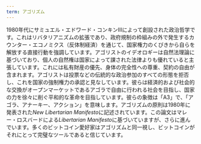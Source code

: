 ```yaml
---
term: アゴリズム
---
```


1980年代にサミュエル・エドワード・コンキンIIIによって創設された政治哲学です。これはリバタリアニズムの拡張であり、政府規制の枠組みの外で発生するカウンター・エコノミクス（反体制経済）を通じて、国家権力のくびきから自らを解放する直接行動を強調しています。アゴリストのイデオロギーは自然法理論に基づいており、個人の自然権は国家によって課された法律よりも優れていると主張しています。これには私有財産の優先、身体の完全性への尊重、契約の自由が含まれます。アゴリストは投票などの伝統的な政治参加のすべての形態を拒否し、これを国家の強制権力の承認と見なしています。彼らは経済的および社会的な交換がオープンマーケットであるアゴラで自由に行われる社会を目指し、国家の力を徐々に削ぐ平和的な革命を目指しています。彼らの象徴は「A3」で、「アゴラ、アナーキー、アクション」を意味します。アゴリズムの原則は1980年に発表された*New Libertarian Manifesto*に記述されています。この論文はマレー・ロスバードによる*Libertarian Manifesto*に基づいていますが、さらに進んでいます。多くのビットコイン愛好家はアゴリズムと同一視し、ビットコインがそれにとって完璧なツールであると信じています。